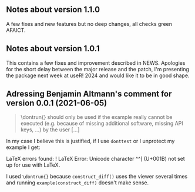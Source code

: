 ## Notes about version 1.1.0

A few fixes and new features but no deep changes, all checks green AFAICT.

## Notes about version 1.0.1

This contains a few fixes and improvement described in NEWS. Apologies for
the short delay between the major release and the patch, I'm presenting
the package next week at useR! 2024 and would like it to be in good shape.

## Adressing Benjamin Altmann's comment for version 0.0.1 (2021-06-05)

> \dontrun{} should only be used if the example really cannot be executed 
(e.g. because of missing additional software, missing API keys, ...) by 
the user [...]

In my case I believe this is justified, if I use `donttest` or  I unprotect my example I get:

LaTeX errors found:
  ! LaTeX Error: Unicode character ^^[ (U+001B)
                 not set up for use with LaTeX.
                 
I used `\dontrun{}` because `construct_diff()` uses the viewer several times and running `example(construct_diff)` doesn't make sense.

